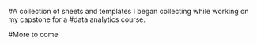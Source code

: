 #A collection of sheets and templates I began collecting while working on my capstone for a #data analytics course.

#More to come
